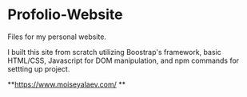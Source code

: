 # Profolio-Website
Files for my personal website. 

I built this site from scratch utilizing Boostrap's framework, basic HTML/CSS, Javascript for DOM manipulation, and npm commands for settting up project.

**https://www.moiseyalaev.com/ **
